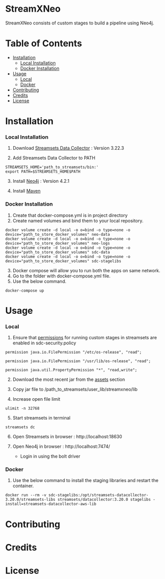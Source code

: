 # StreamXNeo
StreamXNeo consists of custom stages to build a pipeline using Neo4j.

# Table of Contents
* [Installation](#installation)  
    * [Local Installation](#local-installation)  
    * [Docker Installation](#docker-installation)  
* [Usage](#usage) 
    * [Local](#local)  
    * [Docker](#docker)  
* [Contributing](#contributing)  
* [Credits](#credits) 
* [License](#License) 

<!-- toc --> 
# Installation

### Local Installation
1. Download [Streamsets Data Collector](https://streamsets.com/getting-started/download-install-data-collector/) : Version 3.22.3

2. Add Streamsets Data Collector to PATH
```
STREAMSETS_HOME='path_to_streamsets/bin:'
export PATH=$STREAMSETS_HOME$PATH
```

3. Install [Neo4j](https://neo4j.com/download/) : Version 4.2.1 
   
4. Install [Maven](https://maven.apache.org/guides/getting-started/maven-in-five-minutes.html)


### Docker Installation
1. Create that docker-compose.yml is in project directory
2. Create named volumes and bind them to your local repository.
```
docker volume create -d local -o o=bind -o type=none -o device="path_to_store_docker_volumes" neo-data
docker volume create -d local -o o=bind -o type=none -o device="path_to_store_docker_volumes" neo-logs
docker volume create -d local -o o=bind -o type=none -o device="path_to_store_docker_volumes" sdc-data
docker volume create -d local -o o=bind -o type=none -o device="path_to_store_docker_volumes" sdc-stagelibs 
```

3. Docker compose will allow you to run both the apps on same network.
4. Go to the folder with docker-compose.yml file.
5. Use the below command.
```
docker-compose up
```

# Usage 
### Local 

1. Ensure that [permissions](https://docs.streamsets.com/portal/#datacollector/latest/help/datacollector/UserGuide/Configuration/CustomStageLibraries.html) for running custom stages in streamsets  are enabled in sdc-security.policy
```
permission java.io.FilePermission "/etc/os-release", "read";

permission java.io.FilePermission "/usr/lib/os-release", "read";

permission java.util.PropertyPermission "*", "read,write";
```

2. Download the most recent jar from the [assets](https://github.com/itsbigspark/streamXneo/packages/887595) section

3. Copy jar file to /path_to_streamsets/user_lib/streamxneo/lib

4. Increase open file limit 
```
ulimit -n 32768
```

5. Start streamsets in terminal
```
streamsets dc
```

6. Open Streamsets in browser :  http://localhost:18630 

7. Open Neo4j in browser : http://localhost:7474/ 
   - Login in using the bolt driver   

### Docker 
1. Use the below command to install the staging libraries and restart the container.
```
docker run --rm -v sdc-stagelibs:/opt/streamsets-datacollector-3.20.0/streamsets-libs streamsets/datacollector:3.20.0 stagelibs -install=streamsets-datacollector-aws-lib
```

# Contributing

# Credits

# License
